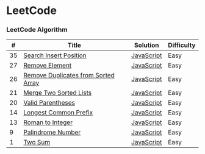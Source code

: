 # LeetCode

### LeetCode Algorithm

| #   | Title                                                                                                     | Solution                                                                      | Difficulty |
| --- | --------------------------------------------------------------------------------------------------------- | ----------------------------------------------------------------------------- | ---------- |
| 35  | [Search Insert Position](https://leetcode.com/problems/search-insert-position/)                           | [JavaScript](./algorithms/JavaScript/searchInsertPosition/main.js)            | Easy       |
| 27  | [Remove Element](https://leetcode.com/problems/remove-element/)                                           | [JavaScript](./algorithms/JavaScript/removeElement/main.js)                   | Easy       |
| 26  | [Remove Duplicates from Sorted Array](https://leetcode.com/problems/remove-duplicates-from-sorted-array/) | [JavaScript](./algorithms/JavaScript/removeDuplicatesFromSortedArray/main.js) | Easy       |
| 21  | [Merge Two Sorted Lists](https://leetcode.com/problems/merge-two-sorted-lists/)                           | [JavaScript](./algorithms/JavaScript/mergeTwoSortedList/main.js)              | Easy       |
| 20  | [Valid Parentheses](https://leetcode.com/problems/valid-parentheses/)                                     | [JavaScript](./algorithms/JavaScript/validParentheses/main.js)                | Easy       |
| 14  | [Longest Common Prefix](https://leetcode.com/problems/longest-common-prefix/)                             | [JavaScript](./algorithms/JavaScript/longestCommonPrefix/main.js)             | Easy       |
| 13  | [Roman to Integer](https://leetcode.com/problems/roman-to-integer/)                                       | [JavaScript](./algorithms/JavaScript/romanToInteger/main.js)                  | Easy       |
| 9   | [Palindrome Number](https://leetcode.com/problems/palindrome-number/)                                     | [JavaScript](./algorithms/JavaScript/palindromeNumber/main.js)                | Easy       |
| 1   | [Two Sum](https://leetcode.com/problems/two-sum/)                                                         | [JavaScript](./algorithms/JavaScript/twoSum/main.js)                          | Easy       |
